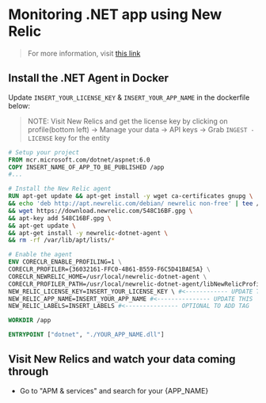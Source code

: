 # Monitoring .NET app using New Relic

> For more information, visit [this link](https://docs.newrelic.com/install/dotnet/?deployment=linux&docker=yesDocker)

## Install the .NET Agent in Docker

Update `INSERT_YOUR_LICENSE_KEY` & `INSERT_YOUR_APP_NAME` in the dockerfile below:

> NOTE: Visit New Relics and get the license key by clicking on profile(bottom left) -> Manage your data -> API keys -> Grab `INGEST - LICENSE` key for the entity

```dockerfile
# Setup your project
FROM mcr.microsoft.com/dotnet/aspnet:6.0
COPY INSERT_NAME_OF_APP_TO_BE_PUBLISHED /app
#...

# Install the New Relic agent
RUN apt-get update && apt-get install -y wget ca-certificates gnupg \
&& echo 'deb http://apt.newrelic.com/debian/ newrelic non-free' | tee /etc/apt/sources.list.d/newrelic.list \
&& wget https://download.newrelic.com/548C16BF.gpg \
&& apt-key add 548C16BF.gpg \
&& apt-get update \
&& apt-get install -y newrelic-dotnet-agent \
&& rm -rf /var/lib/apt/lists/*

# Enable the agent
ENV CORECLR_ENABLE_PROFILING=1 \
CORECLR_PROFILER={36032161-FFC0-4B61-B559-F6C5D41BAE5A} \
CORECLR_NEWRELIC_HOME=/usr/local/newrelic-dotnet-agent \
CORECLR_PROFILER_PATH=/usr/local/newrelic-dotnet-agent/libNewRelicProfiler.so \
NEW_RELIC_LICENSE_KEY=INSERT_YOUR_LICENSE_KEY \ #<------------ UPDATE THIS
NEW_RELIC_APP_NAME=INSERT_YOUR_APP_NAME #<--------------- UPDATE THIS
NEW_RELIC_LABELS=INSERT_LABELS #<--------------- OPTIONAL TO ADD TAG

WORKDIR /app

ENTRYPOINT ["dotnet", "./YOUR_APP_NAME.dll"]
```

## Visit New Relics and watch your data coming through

- Go to "APM & services" and search for your {APP_NAME}
